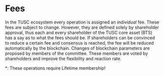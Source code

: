 # Fees

In the TUSC ecosystem every operation is assigned an *individual* fee.
These fees are subject to change. However, they are defined solely by
shareholder approval, thus each and every shareholder of the TUSC core
asset (BTS) has a say as to what the fees should be. If shareholders can be
convinced to reduce a certain fee and consensus is reached, the fee will be
reduced automatically by the blockchain. Changes of blockchain parameters are
proposed by members of the committee. These members are voted by shareholders
and improve the flexibility and reaction rate.

\*: These operations require Lifetime membership!
